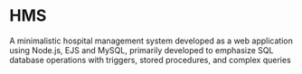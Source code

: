# HMS
A minimalistic hospital management system developed as a web application using Node.js, EJS and MySQL, primarily developed to emphasize SQL database operations with triggers, stored procedures, and complex queries
